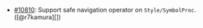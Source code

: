 * [#10810](https://github.com/rubocop/rubocop/pull/10810): Support safe navigation operator on `Style/SymbolProc`. ([@r7kamura][])
